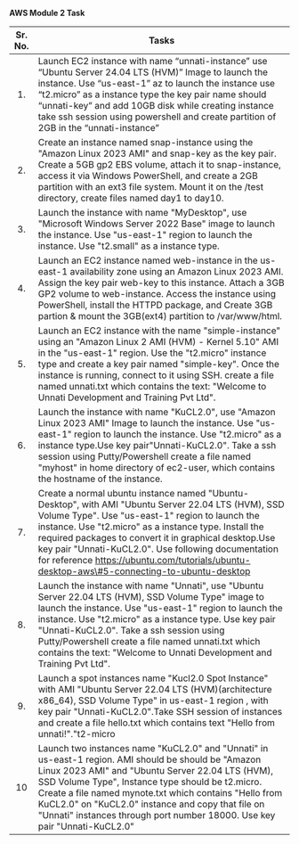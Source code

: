   
**AWS Module 2 Task**

| Sr. No. | Tasks |
| :---: | ----- |
| 1\. | Launch EC2 instance with name “unnati-instance” use “Ubuntu Server 24.04 LTS (HVM)” Image to launch the instance. Use “us-east-1” az to launch the instance use “t2.micro” as a instance type the key pair name should  “unnati-key” and add  10GB disk while creating instance take ssh session using powershell and create partition of 2GB in the “unnati-instance”  |
| 2\. | Create an instance named snap-instance using the "Amazon Linux 2023 AMI" and snap-key as the key pair. Create a 5GB gp2 EBS volume, attach it to snap-instance, access it via Windows PowerShell, and create a 2GB partition with an ext3 file system. Mount it on the /test directory, create files named day1 to day10.  |
| 3\. | Launch the instance with name "MyDesktop", use "Microsoft Windows Server 2022 Base" image to launch the instance. Use "us-east-1" region to launch the instance. Use "t2.small" as a instance type.  |
| 4\. | Launch an EC2 instance named web-instance in the us-east-1 availability zone using an Amazon Linux 2023 AMI. Assign the key pair web-key to this instance. Attach a 3GB GP2 volume to web-instance. Access the instance using PowerShell, install the HTTPD package, and Create 3GB partion & mount the 3GB(ext4) partition to /var/www/html.  |
| 5\. | Launch an EC2 instance with the name "simple-instance" using an "Amazon Linux 2 AMI (HVM) \- Kernel 5.10" AMI in the "us-east-1" region. Use the "t2.micro" instance type and create a key pair named "simple-key". Once the instance is running, connect to it using SSH. create a file named unnati.txt which contains the text: "Welcome to Unnati Development and Training Pvt Ltd". |
| 6\. | Launch the instance with name "KuCL2.0", use "Amazon Linux 2023 AMI" Image to launch the instance. Use "us-east-1" region to launch the instance. Use "t2.micro" as a instance type.Use key pair"Unnati-KuCL2.0". Take a ssh session using Putty/Powershell create a file named "myhost" in home directory of ec2-user, which contains the hostname of the instance.  |
| 7\. | Create a normal ubuntu instance named "Ubuntu-Desktop", with AMI "Ubuntu Server 22.04 LTS (HVM), SSD Volume Type". Use "us-east-1" region to launch the instance. Use "t2.micro" as a instance type. Install the required packages to convert it in graphical desktop.Use key pair "Unnati-KuCL2.0". Use following documentation for reference https://ubuntu.com/tutorials/ubuntu-desktop-aws\#5-connecting-to-ubuntu-desktop  |
| 8\. | Launch the instance with name "Unnati", use "Ubuntu Server 22.04 LTS (HVM), SSD Volume Type" image to launch the instance. Use "us-east-1" region to launch the instance. Use "t2.micro" as a instance type. Use key pair "Unnati-KuCL2.0". Take a ssh session using Putty/Powershell create a file named unnati.txt which contains the text: "Welcome to Unnati Development and Training Pvt Ltd".  |
| 9\. | Launch a spot instances name "Kucl2.0 Spot Instance" with AMI "Ubuntu Server 22.04 LTS (HVM)(architecture x86\_64), SSD Volume Type" in us-east-1 region , with key pair "Unnati-KuCL2.0".Take SSH session of instances and create a file hello.txt which contains text "Hello from unnati\!"."t2-micro  |
| 10 | Launch two instances name "KuCL2.0" and "Unnati" in us-east-1 region. AMI should be should be "Amazon Linux 2023 AMI" and "Ubuntu Server 22.04 LTS (HVM), SSD Volume Type", Instance type should be t2.micro. Create a file named mynote.txt which contains "Hello from KuCL2.0" on "KuCL2.0" instance and copy that file on "Unnati" instances through port number 18000\. Use key pair "Unnati-KuCL2.0" |

